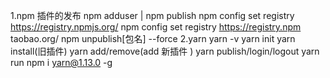 1.npm 插件的发布
   npm adduser  |   npm publish
   npm config set registry https://registry.npmjs.org/
   npm config set registry https://registry.npm taobao.org/
   npm unpublish[包名] --force 
2.yarn
   yarn -v
   yarn init
   yarn install(旧插件)
   yarn add/remove(add 新插件 )
   yarn publish/login/logout
   yarn run
   npm i yarn@1.13.0 -g
